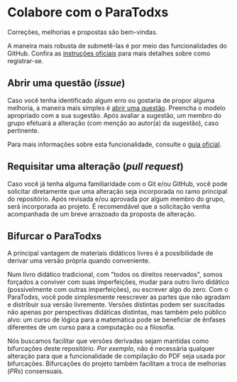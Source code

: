 # Colabore com o ParaTodxs

Correções, melhorias e propostas são bem-vindas.

A maneira mais robusta de submetê-las é por meio das funcionalidades do GitHub.
Confira as [instruções oficiais](https://docs.github.com/pt/get-started/start-your-journey/creating-an-account-on-github) para mais detalhes sobre como registrar-se.

## Abrir uma questão (*issue*)

Caso você tenha identificado algum erro ou gostaria de propor alguma melhoria, a maneira mais simples é [abrir uma questão](../../issues/new/choose).
Preencha o modelo apropriado com a sua sugestão.
Após avaliar a sugestão, um membro do grupo efetuará a alteração (com menção ao autor(a) da sugestão), caso pertinente.

Para mais informações sobre esta funcionalidade, consulte o [guia oficial](https://docs.github.com/pt/issues/tracking-your-work-with-issues/about-issues).

## Requisitar uma alteração (*pull request*)

Caso você já tenha alguma familiaridade com o Git e/ou GitHub, você pode solicitar diretamente que uma alteração seja incorporada no ramo principal do repositório.
Após revisada e/ou aprovada por algum membro do grupo, será incorporada ao projeto.
É recomendável que a solicitação venha acompanhada de um breve arrazoado da proposta de alteração.

## Bifurcar o ParaTodxs

A principal vantagem de materiais didáticos livres é a possibilidade de derivar uma versão própria quando conveniente.

Num livro didático tradicional, com "todos os direitos reservados", somos forçados a conviver com suas imperfeições, mudar para outro livro didático (possivelmente com outras imperfeições), ou escrever algo do zero.
Com o ParaTodxs, você pode simplesmente reescrever as partes que não agradam e distribuir sua versão livremente.
Versões distintas podem ser suscitadas não apenas por perspectivas didáticas distintas, mas também pelo público alvo: um curso de lógica para a matemática pode se beneficiar de ênfases diferentes de um curso para a computação ou a filosofia. 

Nós buscamos facilitar que versões derivadas sejam mantidas como bifurcações deste repositório.
*Por exemplo*, não é necessária qualquer alteração para que a funcionalidade de compilação do PDF seja usada por bifurcações.
Bifurcações do projeto também facilitam a troca de melhorias (*PRs*) consensuais.
